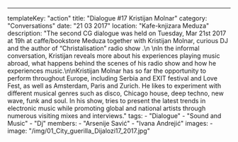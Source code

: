 ---
  templateKey: "action"
  title: "Dialogue #17 Kristijan Molnar"
  category: "Conversations"
  date: "21 03 2017"
  location: "Kafe-knjizara Meduza"
  description: "The second CG dialogue was held on Tuesday, Mar 21st 2017 at 19h at caffe/bookstore Meduza together with Kristijan Molnar, curious DJ and the author of “Christalisation” radio show .\n \nIn the informal conversation, Kristijan reveals more about his experiences playing music abroad, what happens behind the scenes of his radio show and how he experiences music.\n\nKristijan Molnar has so far the opportunity to perform throughout Europe, including Serbia and EXIT festival and Love Fest, as well as Amsterdam, Paris and Zurich. He likes to experiment with different musical genres such as disco, Chicago house, deep techno, new wave, funk and soul. In his show, tries to present the latest trends in electronic music while promoting global and national artists through numerous visiting mixes and interviews."
  tags: 
    - "Dialogue"
    - "Sound and Music"
    - "Dj"
  members: 
    - "Arsenije Savić"
    - "Ivana Andrejić"
  images: 
    - 
      image: "/img/01_City_guerilla_Dijalozi17_2017.jpg"
